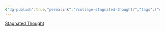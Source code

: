 ```yaml
---
{"dg-publish":true,"permalink":"/collage-stagnated-thought/","tags":["c/woman","c/window","c/purple"],"created":"2024-01-02T19:54:49.725-05:00","updated":"2024-01-02T19:55:48.899-05:00"}
---
```



[Stagnated Thought](https://www.instagram.com/p/CDPBINbh-ZV/)
